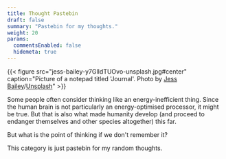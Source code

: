 ```yaml
---
title: Thought Pastebin
draft: false
summary: "Pastebin for my thoughts."
weight: 20
params:
  commentsEnabled: false
  hidemeta: true
---
```

{{< figure src="jess-bailey-y7GlIdTUOvo-unsplash.jpg#center" caption="Picture of a notepad titled 'Journal'. Photo by [Jess Bailey](https://unsplash.com/@jessbaileydesigns)/[Unsplash](https://unsplash.com)" >}}

Some people often consider thinking like an energy-inefficient thing. Since the human brain is not particularly an energy-optimised processor, it might be true. But that is also what made humanity develop (and proceed to endanger themselves and other species altogether) this far.

But what is the point of thinking if we don't remember it?

This category is just pastebin for my random thoughts.
